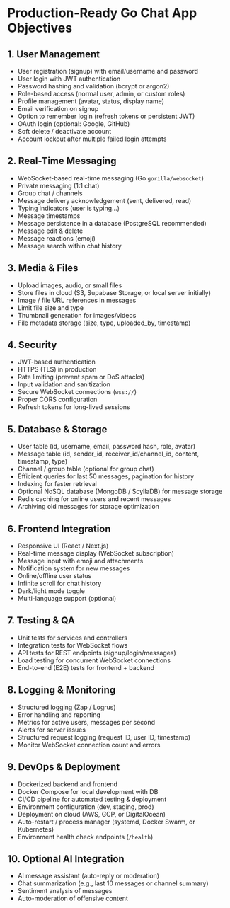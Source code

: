 # Production-Ready Go Chat App Objectives

## 1. User Management
- User registration (signup) with email/username and password
- User login with JWT authentication
- Password hashing and validation (bcrypt or argon2)
- Role-based access (normal user, admin, or custom roles)
- Profile management (avatar, status, display name)
- Email verification on signup
- Option to remember login (refresh tokens or persistent JWT)
- OAuth login (optional: Google, GitHub)
- Soft delete / deactivate account
- Account lockout after multiple failed login attempts

## 2. Real-Time Messaging
- WebSocket-based real-time messaging (Go `gorilla/websocket`)
- Private messaging (1:1 chat)
- Group chat / channels
- Message delivery acknowledgement (sent, delivered, read)
- Typing indicators (user is typing…)
- Message timestamps
- Message persistence in a database (PostgreSQL recommended)
- Message edit & delete
- Message reactions (emoji)
- Message search within chat history

## 3. Media & Files
- Upload images, audio, or small files
- Store files in cloud (S3, Supabase Storage, or local server initially)
- Image / file URL references in messages
- Limit file size and type
- Thumbnail generation for images/videos
- File metadata storage (size, type, uploaded_by, timestamp)

## 4. Security
- JWT-based authentication
- HTTPS (TLS) in production
- Rate limiting (prevent spam or DoS attacks)
- Input validation and sanitization
- Secure WebSocket connections (`wss://`)
- Proper CORS configuration
- Refresh tokens for long-lived sessions

## 5. Database & Storage
- User table (id, username, email, password hash, role, avatar)
- Message table (id, sender_id, receiver_id/channel_id, content, timestamp, type)
- Channel / group table (optional for group chat)
- Efficient queries for last 50 messages, pagination for history
- Indexing for faster retrieval
- Optional NoSQL database (MongoDB / ScyllaDB) for message storage
- Redis caching for online users and recent messages
- Archiving old messages for storage optimization

## 6. Frontend Integration
- Responsive UI (React / Next.js)
- Real-time message display (WebSocket subscription)
- Message input with emoji and attachments
- Notification system for new messages
- Online/offline user status
- Infinite scroll for chat history
- Dark/light mode toggle
- Multi-language support (optional)

## 7. Testing & QA
- Unit tests for services and controllers
- Integration tests for WebSocket flows
- API tests for REST endpoints (signup/login/messages)
- Load testing for concurrent WebSocket connections
- End-to-end (E2E) tests for frontend + backend

## 8. Logging & Monitoring
- Structured logging (Zap / Logrus)
- Error handling and reporting
- Metrics for active users, messages per second
- Alerts for server issues
- Structured request logging (request ID, user ID, timestamp)
- Monitor WebSocket connection count and errors

## 9. DevOps & Deployment
- Dockerized backend and frontend
- Docker Compose for local development with DB
- CI/CD pipeline for automated testing & deployment
- Environment configuration (dev, staging, prod)
- Deployment on cloud (AWS, GCP, or DigitalOcean)
- Auto-restart / process manager (systemd, Docker Swarm, or Kubernetes)
- Environment health check endpoints (`/health`)

## 10. Optional AI Integration
- AI message assistant (auto-reply or moderation)
- Chat summarization (e.g., last 10 messages or channel summary)
- Sentiment analysis of messages
- Auto-moderation of offensive content

